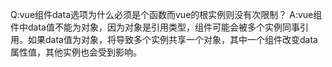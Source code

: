 Q:vue组件data选项为什么必须是个函数而vue的根实例则没有次限制？
A:vue组件中data值不能为对象，因为对象是引用类型，组件可能会被多个实例同事引用。如果data值为对象，将导致多个实例共享一个对象，其中一个组件改变data属性值，其他实例也会受到影响。